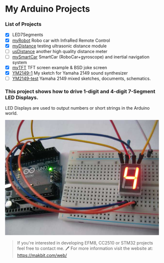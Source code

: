# My Arduino Projects

### List of Projects
- [x]  LED7Segments
- [x] [myRobot](/myRobot/) Robo car with InfraRed Remote Control
- [x] [myDistance](/myDistance/) testing ultrasonic distance module
- [ ] [usDistance](/usDistance/) another high quality distance meter
- [ ] [mySmartCar](mySmartCar) SmartCar (RoboCar+gyroscope) and inertial navigation system
- [x] [myTFT](myTFT) TFT screen example & BSD joke screen
- [x] [YM2149-1](YM2149-1) My sketch for Yamaha 2149 sound synthesizer
- [ ] [YM2149-test](YM2149-Test) Yamaha 2149 mixed sketches, documents, schematics.

### This project shows how to drive 1-digit and 4-digit 7-Segment LED Displays.

LED Displays are used to output numbers or short strings in the Arduino world.

![1x7Segment Display connected to Arduino UNO R3](Arduino_1x7Segment.jpg)

> If you're interested in developing EFM8, CC2510 or STM32 projects feel free to contact me. :pen:
> For more information visit the website at: https://makbit.com/web/
